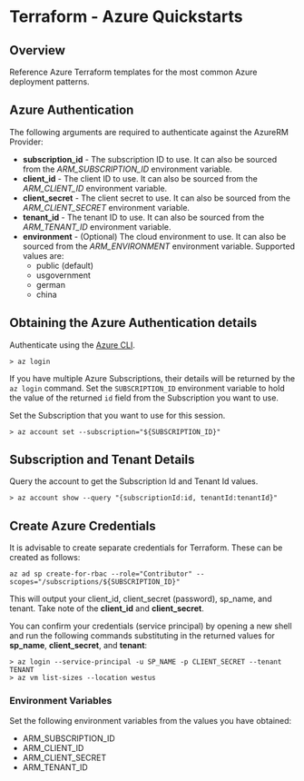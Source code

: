 # Terraform - Azure Quickstarts

## Overview

Reference Azure Terraform templates for the most common Azure deployment patterns.

## Azure Authentication

The following arguments are required to authenticate against the AzureRM Provider:

- **subscription_id** - The subscription ID to use. It can also be sourced from the *ARM_SUBSCRIPTION_ID* environment variable.
- **client_id** - The client ID to use. It can also be sourced from the *ARM_CLIENT_ID* environment variable.
- **client_secret** - The client secret to use. It can also be sourced from the *ARM_CLIENT_SECRET* environment variable.
- **tenant_id** - The tenant ID to use. It can also be sourced from the *ARM_TENANT_ID* environment variable.
- **environment** - (Optional) The cloud environment to use. It can also be sourced from the *ARM_ENVIRONMENT* environment variable. Supported values are:
   - public (default) 
   - usgovernment 
   - german 
   - china 


## Obtaining the Azure Authentication details

Authenticate using the [Azure CLI](https://docs.microsoft.com/en-us/cli/azure/install-azure-cli). 

```
> az login
```

If you have multiple Azure Subscriptions, their details will be returned by the `az login` command. Set the `SUBSCRIPTION_ID` environment variable to hold the value of the returned `id` field from the Subscription you want to use. 

Set the Subscription that you want to use for this session.

```
> az account set --subscription="${SUBSCRIPTION_ID}"
```


## Subscription and Tenant Details

Query the account to get the Subscription Id and Tenant Id values.

```
> az account show --query "{subscriptionId:id, tenantId:tenantId}"
```

## Create Azure Credentials

It is advisable to create separate credentials for Terraform. These can be created as follows:

```
az ad sp create-for-rbac --role="Contributor" --scopes="/subscriptions/${SUBSCRIPTION_ID}"
```

This will output your client_id, client_secret (password), sp_name, and tenant. Take note of the **client_id** and **client_secret**.

You can confirm your credentials (service principal) by opening a new shell and run the following commands substituting in the returned values for **sp_name**, **client_secret**, and **tenant**:

```
> az login --service-principal -u SP_NAME -p CLIENT_SECRET --tenant TENANT
> az vm list-sizes --location westus
```

### Environment Variables

Set the following environment variables from the values you have obtained:

- ARM_SUBSCRIPTION_ID
- ARM_CLIENT_ID
- ARM_CLIENT_SECRET
- ARM_TENANT_ID

